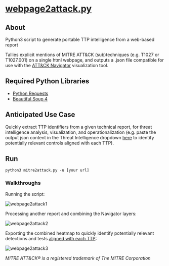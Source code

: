 # [webpage2attack.py](https://github.com/tropChaud/webpage2attack/blob/main/app/webpage2attack.py)

## About
Python3 script to generate portable TTP intelligence from a web-based report

Tallies explicit mentions of MITRE ATT&CK (sub)techniques (e.g. T1027 or T1027.001) on a single html webpage, and outputs a .json file compatible for use with the [ATT&CK Navigator](https://mitre-attack.github.io/attack-navigator/) visualization tool.

## Required Python Libraries
* [Python Requests](https://docs.python-requests.org/en/latest/user/install/#install)
* [Beautiful Soup 4](https://www.crummy.com/software/BeautifulSoup/bs4/doc/#installing-beautiful-soup)

## Anticipated Use Case
Quickly extract TTP identifiers from a given technical report, for threat intelligence analysis, visualization, and operationalization (e.g. paste the output json content in the Threat Intelligence dropdown [here](https://controlcompass.github.io/risk) to identify potentially relevant controls aligned with each TTP).

## Run
<code>python3 mitre2attack.py -u [your url]</code>

### Walkthroughs
Running the script:

![webpage2attack1](https://raw.githubusercontent.com/tropChaud/webpage2attack/main/docs/webpage2attack1.gif)

Processing another report and combining the Navigator layers:

![webpage2attack2](https://raw.githubusercontent.com/tropChaud/webpage2attack/main/docs/webpage2attack2.gif)

Exporting the combined heatmap to quickly identify potentially relevant detections and tests [aligned with each TTP](https://controlcompass.github.io/risk):

![webpage2attack3](https://raw.githubusercontent.com/tropChaud/webpage2attack/main/docs/webpage2attack3.gif)

*MITRE ATT&CK® is a registered trademark of The MITRE Corporation*
